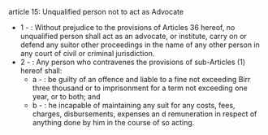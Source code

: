 article 15: Unqualified person not to act as Advocate

<ul>
			<li>1 - : Without prejudice to the provisions of Articles 36 hereof, no unqualified person shall act as an advocate, or institute, carry on or defend any suitor other proceedings in the name of any other person in any court of civil or criminal jurisdiction.<ul>
			</ul></li>			<li>2 - : Any person who contravenes the provisions of sub-Articles (1) hereof shall:<ul>
						<li>a - : be guilty of an offence and liable to a fine not exceeding Birr three thousand or to imprisonment for a term not exceeding one year, or to both; and<ul>
						</ul></li>						<li>b - : he incapable of maintaining any suit for any costs, fees, charges, disbursements, expenses an d remuneration in respect of anything done by him in the course of so acting.<ul>
						</ul></li>			</ul></li></ul>